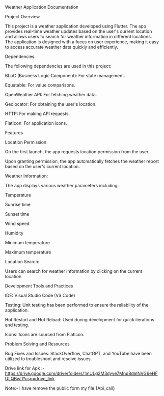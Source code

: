 Weather Application Documentation 

Project Overview 

This project is a weather application developed using Flutter. The app provides real-time weather updates based on the user's current location and allows users to search for weather information in different locations. The application is designed with a focus on user experience, making it easy to access accurate weather data quickly and efficiently. 

Dependencies 

The following dependencies are used in this project: 

BLoC (Business Logic Component): For state management. 

Equatable: For value comparisons. 

OpenWeather API: For fetching weather data. 

Geolocator: For obtaining the user's location. 

HTTP: For making API requests. 

FlatIcon: For application icons. 

Features 

Location Permission: 

On the first launch, the app requests location permission from the user. 

Upon granting permission, the app automatically fetches the weather report based on the user's current location. 

Weather Information: 

The app displays various weather parameters including: 

Temperature 

Sunrise time 

Sunset time 

Wind speed 

Humidity 

Minimum temperature 

Maximum temperature 

Location Search: 

Users can search for weather information by clicking on the current location. 

Development Tools and Practices 

IDE: Visual Studio Code (VS Code) 

Testing: Unit testing has been performed to ensure the reliability of the application. 

Hot Restart and Hot Reload: Used during development for quick iterations and testing. 

Icons: Icons are sourced from FlatIcon. 

Problem Solving and Resources 

Bug Fixes and Issues: StackOverflow, ChatGPT, and YouTube have been utilized to troubleshoot and resolve issues. 

 

 

 

 

Drive link for Apk :- https://drive.google.com/drive/folders/1mULg2M3dyve7Mnd8dmNVG6eHFULQBwtI?usp=drive_link 

 

Note:- I have remove the public form my file {Api_call}  

